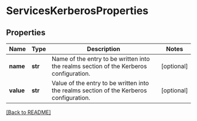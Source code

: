 # ServicesKerberosProperties


## Properties

Name | Type | Description | Notes
------------ | ------------- | ------------- | -------------
**name** | **str** | Name of the entry to be written into the realms section of the Kerberos configuration.  | [optional] 
**value** | **str** | Value of the entry to be written into the realms section of the Kerberos configuration.  | [optional] 

[[Back to README]](../README.md)



